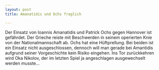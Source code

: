 ```yaml
---
layout: post
title: Amanatidis und Ochs fraglich

---
```


Der Einsatz von Ioannis Amanatidis und Patrick Ochs gegen Hannover ist gefährdet. Der Grieche reiste mit Beschwerden in seinem operierten Knie von der Nationalmannschaft ab. Ochs hat eine Hüftprellung. Bei beiden ist ein Einsatz nicht ausgeschlossen, dennoch will man gerade bei Amantidis aufgrund seiner Vorgeschichte kein Risiko eingehen. Ins Tor zurückkehren wird Oka Nikolov, der im letzten Spiel ja angeschlagen ausgewechselt werden musste...


